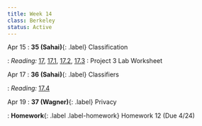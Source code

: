 ```yaml
---
title: Week 14
class: Berkeley
status: Active
---
```


Apr 15
: **35 (Sahai)**{: .label} Classification
 <!-- : [Slides](#) &#8226; [Demos](#) &#8226; [Blank Demos](#) -->
: *Reading:* [17](https://inferentialthinking.com/chapters/17/Classification.html), [17.1](https://inferentialthinking.com/chapters/17/1/Nearest_Neighbors.html), [17.2](https://inferentialthinking.com/chapters/17/2/Training_and_Testing.html), [17.3](https://inferentialthinking.com/chapters/17/3/Rows_of_Tables.html)
: Project 3 Lab Worksheet

Apr 17
: **36 (Sahai)**{: .label} Classifiers
 <!-- : [Slides](#) &#8226; [Demos](#) &#8226; [Blank Demos](#) -->
: *Reading:* [17.4](https://inferentialthinking.com/chapters/17/4/Implementing_the_Classifier.html)


Apr 19
: **37 (Wagner)**{: .label} Privacy
 <!-- : [Slides](#) &#8226; [Demos](#) &#8226; [Blank Demos](#) -->
: **Homework**{: .label .label-homework} Homework 12 (Due 4/24)
